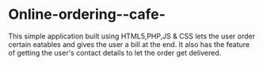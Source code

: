 Online-ordering--cafe-
======================
This simple application built using HTML5,PHP,JS & CSS lets the user order certain eatables and gives the user a bill at the end. It also has the feature of getting the user's contact details to let the order get delivered.
